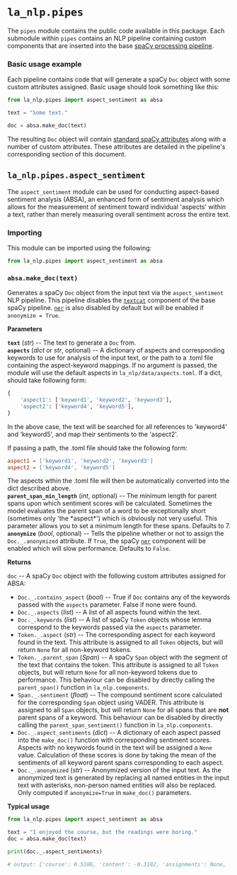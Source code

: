 # `la_nlp.pipes`

The `pipes` module contains the public code available in this package. Each submodule within `pipes` contains an NLP pipeline containing custom components that are inserted into the base [spaCy processing pipeline](https://spacy.io/usage/processing-pipelines).

### Basic usage example

Each pipeline contains code that will generate a spaCy `Doc` object with some custom attributes assigned. Basic usage should look something like this:

```Python
from la_nlp.pipes import aspect_sentiment as absa

text = "Some text."

doc = absa.make_doc(text)
```

The resulting `Doc` object will contain [standard spaCy attributes](https://spacy.io/api/doc) along with a number of custom attributes. These attributes are detailed in the pipeline's corresponding section of this document.

## `la_nlp.pipes.aspect_sentiment`

The `aspect_sentiment` module can be used for conducting aspect-based sentiment analysis (ABSA), an enhanced form of sentiment analysis which allows for the measurement of sentiment toward individual 'aspects' within a text, rather than merely measuring overall sentiment across the entire text.

### Importing

This module can be imported using the following:

```Python
from la_nlp.pipes import aspect_sentiment as absa
```

### `absa.make_doc(text)`

Generates a spaCy `Doc` object from the input text via the `aspect_sentiment` NLP pipeline. This pipeline disables the [`textcat`](https://spacy.io/api/textcategorizer) component of the base spaCy pipeline. [`ner`](https://spacy.io/api/entityrecognizer) is also disabled by default but will be enabled if `anonymize = True`.

**Parameters**

**`text`** (*str*) -- The text to generate a `Doc` from.
<br>
**`aspects`** (*dict* or *str*, optional) -- A dictionary of aspects and corresponding keywords to use for analysis of the input text, or the path to a .toml file containing the aspect-keyword mappings. If no argument is passed, the module will use the default aspects in  `la_nlp/data/aspects.toml`. If a dict, should take following form:

```Python
{
    'aspect1': ['keyword1', 'keyword2', 'keyword3'],
    'aspect2': ['keyword4', 'keyword5'],
}
```
In the above case, the text will be searched for all references to 'keyword4' and 'keyword5', and map their sentiments to the 'aspect2'.

If passing a path, the .toml file should take the following form:

```toml
aspect1 = ['keyword1', 'keyword2', 'keyword3']
aspect2 = ['keyword4', 'keyword5']
```
The aspects wthin the .toml file will then be automatically converted into the dict described above.
<br>
**`parent_span_min_length`** (*int*, optional) -- The minimum length for parent spans upon which sentiment scores will be calculated. Sometimes the model evaluates the parent span of a word to be exceptionally short (sometimes only 'the \*aspect\*') which is obviously not very useful. This parameter allows you to set a minimum length for these spans. Defaults to 7.
<br>
**`anonymize`** (*bool*, optional) -- Tells the pipeline whether or not to assign the `Doc._.anonymized` attribute. If `True`, the spaCy [`ner`](https://spacy.io/api/entityrecognizer) component will be enabled which will slow performance. Defaults to `False`.

**Returns**

`doc` -- A spaCy `Doc` object with the following custom attributes assigned for ABSA:

* `Doc._.contains_aspect` (*bool*) -- True if `Doc` contains any of the keywords passed with the `aspects` parameter. False if none were found.
* `Doc._.aspects` (*list*) -- A list of all aspects found within the text.
* `Doc._.keywords` (*list*) -- A list of spaCy `Token` objects whose lemma correspond to the keywords passed via the `aspects` parameter.
* `Token._.aspect` (*str*) -- The corresponding aspect for each keyword found in the text. This attribute is assigned to all `Token` objects, but will return `None` for all non-keyword tokens.
* `Token._.parent_span` (*Span*) -- A spaCy `Span` object with the segment of the text that contains the token. This attribute is assigned to all `Token` objects, but will return `None` for all non-keyword tokens due to performance. This behaviour can be disabled by directly calling the `parent_span()` function in `la_nlp.components`.
* `Span._.sentiment` (*float*) -- The compound sentiment score calculated for the corresponding `Span` object using VADER. This attribute is assigned to all `Span` objects, but will return `None` for all spans that are **not** parent spans of a keyword. This behaviour can be disabled by directly calling the `parent_span_sentiment()` function in `la_nlp.components`.
* `Doc._.aspect_sentiments` (*dict*) -- A dictionary of each aspect passed into the `make_doc()` function with corresponding sentiment scores. Aspects with no keywords found in the text will be assigned a `None` value. Calculation of these scores is done by taking the mean of the sentiments of all keyword parent spans corresponding to each aspect.
* `Doc._.anonymized` (*str*) -- Anonymized version of the input text. As the anonymized text is generated by replacing all named entities in the input text with asterisks, non-person named entities will also be replaced. Only computed if `anonymize=True` in `make_doc()` parameters.

**Typical usage**

```Python
from la_nlp.pipes import aspect_sentiment as absa

text = "I enjoyed the course, but the readings were boring."
doc = absa.make_doc(text)

print(doc._.aspect_sentiments)

# output: {'course': 0.5106, 'content': -0.3182, 'assignments': None, 'tests': None, 'instructor': None}
```
